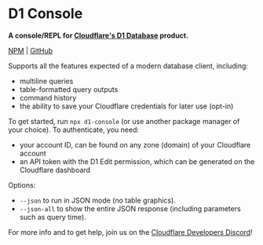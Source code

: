 # D1 Console

**A console/REPL for [Cloudflare's D1 Database](https://blog.cloudflare.com/introducing-d1/) product.**

[NPM](https://www.npmjs.com/package/d1-console) | [GitHub](https://github.com/isaac-mcfadyen/d1-console)

Supports all the features expected of a modern database client, including:

- multiline queries
- table-formatted query outputs
- command history
- the ability to save your Cloudflare credentials for later use (opt-in)

To get started, run `npx d1-console` (or use another package manager of your choice). To authenticate, you need:

- your account ID, can be found on any zone (domain) of your Cloudflare account
- an API token with the D1 Edit permission, which can be generated on the Cloudflare dashboard

Options:

- `--json` to run in JSON mode (no table graphics).
- `--json-all` to show the entire JSON response (including parameters such as query time).

For more info and to get help, join us on the [Cloudflare Developers 
Discord](https://discord.gg/cloudflaredev)!
